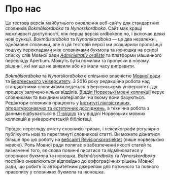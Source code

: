 # Про нас
Це тестова версія майбутнього оновлення веб-сайту для стандартних словників _Bokmålsordboka_ та _Nynorskordboka_. Сайт має кращі можливості доступності, ніж перша версія ordbokene.no, і включає деякі нові функції. _Bokmålsordboka_ та _Nynorskordboka_ — це два незалежні, одномовні словники, але в цій тестовій версії ми розширили пропозиції пошуку перекладами між словниками букмола та нюношка на основі списку слів Мовної ради [_Administrativ ordliste_](https://xn--sprkrdet-c0ac.no/sprakhjelp/Skriverad/Nynorskhjelp/administrativ-ordliste/) та платформи машинного перекладу Apertium. Можуть бути помилки та пропуски в новому рішенні, які ми ще не виявили або не мали часу виправити.

_Bokmålsordboka_ та _Nynorskordboka_ є спільною власністю [Мовної ради](https://www.sprakradet.no/) та [Бергенського університету](https://www.uib.no/en). З 2016 року редакційна робота над стандартними словниками ведеться в Бергенському університеті, до процесу залучено кілька відділів. [Відділ Норвезькі мовні коллекції](https://www.uib.no/en/ub/spesial/161345/about-norwegian-language-collections) керує словниками та вихідним матеріалом, на якому вони базуються. Редактори словників працюють у [Інституті лінгвістичних, літературознавчих та естетичних досліджень](https://www.uib.no/en/lle), а технічна робота з даними відбувається в [ІТ-відділі](https://www.uib.no/en/it) та у відділі Норвезьких мовних коллекцій в університетській бібліотеці.

Процес перегляду вмісту словників триває, і лексикографи регулярно публікують нові та переглянуті словникові статті. Ви можете дізнатися більше про цю роботу на [вебсайті Revisjonsprosjektet](https://www.uib.no/lle/revisjonsprosjektet) (лише норвезькою мовою). Роль Мовної ради полягає в забезпеченні якості статей та визначенні того, як слова повинні писатися та відмінюватися у словниках букмола та нюношка. _Bokmålsordboka_ та _Nynorskordboka_ постійно оновлюються відповідно до орфографічних рішень Мовної ради, що робить їх авторитетним джерелом для поточного та повного правопису у словниках букмола та нюношка.